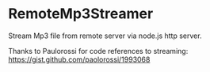 RemoteMp3Streamer
=================

Stream Mp3 file from remote server via node.js http server.

Thanks to Paulorossi for code references to streaming: https://gist.github.com/paolorossi/1993068
